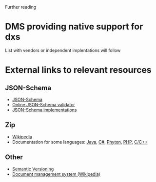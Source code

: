 Further reading

# DMS providing native support for dxs
List  with vendors or independent implentations will follow

# External links to relevant resources

## JSON-Schema
* [JSON-Schema](http://json-schema.org/)
* [Online JSON-Schema validator](http://json-schema-validator.herokuapp.com/)
* [JSON-Schema implementations](http://json-schema.org/implementations.html)

## Zip
* [Wikipedia](https://en.wikipedia.org/wiki/Zip_%28file_format%29)
* Documentation for some languages: [Java](http://docs.oracle.com/javase/8/docs/api/java/util/zip/package-summary.html), [C#](http://msdn.microsoft.com/de-de/library/system.io.compression.ziparchive.aspx), [Phyton](https://docs.python.org/3.4/library/zipfile.html), [PHP](http://php.net/manual/en/book.zip.php), [C/C++](http://www.zlib.net/)

## Other
* [Semantic Versioning](http://semver.org/)
* [Document management system (Wikipedia)](https://en.wikipedia.org/wiki/Document_management_system)
